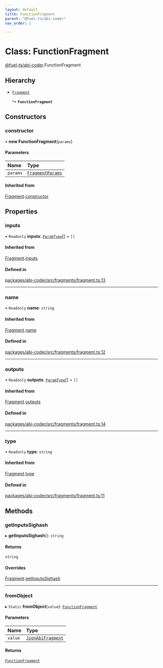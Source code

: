 ```yaml
---
layout: default
title: FunctionFragment
parent: "@fuel-ts/abi-coder"
nav_order: 1

---
```


# Class: FunctionFragment

[@fuel-ts/abi-coder](../index.md).FunctionFragment

## Hierarchy

- [`Fragment`](Fragment.md)

  ↳ **`FunctionFragment`**

## Constructors

### constructor

• **new FunctionFragment**(`params`)

#### Parameters

| Name | Type |
| :------ | :------ |
| `params` | [`FragmentParams`](../interfaces/internal-FragmentParams.md) |

#### Inherited from

[Fragment](Fragment.md).[constructor](Fragment.md#constructor)

## Properties

### inputs

• `Readonly` **inputs**: [`ParamType`](internal-ParamType.md)[] = `[]`

#### Inherited from

[Fragment](Fragment.md).[inputs](Fragment.md#inputs)

#### Defined in

[packages/abi-coder/src/fragments/fragment.ts:13](https://github.com/FuelLabs/fuels-ts/blob/master/packages/abi-coder/src/fragments/fragment.ts#L13)

___

### name

• `Readonly` **name**: `string`

#### Inherited from

[Fragment](Fragment.md).[name](Fragment.md#name)

#### Defined in

[packages/abi-coder/src/fragments/fragment.ts:12](https://github.com/FuelLabs/fuels-ts/blob/master/packages/abi-coder/src/fragments/fragment.ts#L12)

___

### outputs

• `Readonly` **outputs**: [`ParamType`](internal-ParamType.md)[] = `[]`

#### Inherited from

[Fragment](Fragment.md).[outputs](Fragment.md#outputs)

#### Defined in

[packages/abi-coder/src/fragments/fragment.ts:14](https://github.com/FuelLabs/fuels-ts/blob/master/packages/abi-coder/src/fragments/fragment.ts#L14)

___

### type

• `Readonly` **type**: `string`

#### Inherited from

[Fragment](Fragment.md).[type](Fragment.md#type)

#### Defined in

[packages/abi-coder/src/fragments/fragment.ts:11](https://github.com/FuelLabs/fuels-ts/blob/master/packages/abi-coder/src/fragments/fragment.ts#L11)

## Methods

### getInputsSighash

▸ **getInputsSighash**(): `string`

#### Returns

`string`

#### Overrides

[Fragment](Fragment.md).[getInputsSighash](Fragment.md#getinputssighash)

___

### fromObject

▸ `Static` **fromObject**(`value`): [`FunctionFragment`](FunctionFragment.md)

#### Parameters

| Name | Type |
| :------ | :------ |
| `value` | [`JsonAbiFragment`](../interfaces/JsonAbiFragment.md) |

#### Returns

[`FunctionFragment`](FunctionFragment.md)
